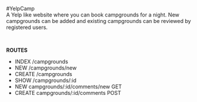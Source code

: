 #YelpCamp
</br>
A Yelp like website where you can book campgrounds for a night. New campgrounds can be added and existing campgrounds can be reviewed by registered users. 

</br> 

**ROUTES**

  * INDEX   /campgrounds
  * NEW     /campgrounds/new
  * CREATE  /campgrounds
  * SHOW    /campgrounds/:id
  * NEW     campgrounds/:id/comments/new    GET
  * CREATE  campgrounds/:id/comments      POST
